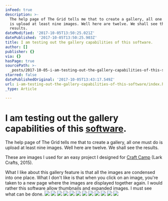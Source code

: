 ```yaml
---
inFeed: true
description: >-
  The help page of The Grid tells me that to create a gallery, all one must do
  is upload at least nine images. Well here are twelve. We shall see the
  results.
dateModified: '2017-10-05T13:50:25.021Z'
datePublished: '2017-10-05T13:50:25.903Z'
title: I am testing out the gallery capabilities of this software.
author: []
publisher: {}
via: {}
hasPage: true
sourcePath: >-
  _posts/2017-10-05-i-am-testing-out-the-gallery-capabilities-of-this-software.md
starred: false
datePublishedOriginal: '2017-10-05T13:43:17.549Z'
url: i-am-testing-out-the-gallery-capabilities-of-this-software/index.html
_type: Article

---
```

# I am testing out the gallery capabilities of this [software][0].

The help page of The Grid tells me that to create a gallery, all one must do is upload at least nine images. Well here are twelve. We shall see the results.

These are images I used for an easy project I designed for [Craft Camp][1] (Lark Crafts, 2015).

What I like about this gallery feature is that all the images are condensed into one place. What I don't like is that when you click on an image, you're taken to a new page where the images are displayed together again. I would rather this software allow thumbnails and expanded images. I must see what can be done. ![](https://the-grid-user-content.s3-us-west-2.amazonaws.com/2166a702-e146-4484-bbbb-f5721c04bbc6.jpg)
![](https://the-grid-user-content.s3-us-west-2.amazonaws.com/09157a20-6917-4c89-8eb1-d16078202042.jpg)
![](https://the-grid-user-content.s3-us-west-2.amazonaws.com/62802537-49d2-4b21-bfc2-b296c591f816.jpg)
![](https://the-grid-user-content.s3-us-west-2.amazonaws.com/9dcc5fb2-f843-4aef-906c-115f99caca38.jpg)
![](https://the-grid-user-content.s3-us-west-2.amazonaws.com/0c58a624-76c9-40b1-9c77-4911536aa672.jpg)
![](https://the-grid-user-content.s3-us-west-2.amazonaws.com/a667937a-a06e-4921-8f3b-cf2209d49c5a.jpg)
![](https://the-grid-user-content.s3-us-west-2.amazonaws.com/666489c3-33ed-4c32-8ec0-826f899fa3ce.jpg)
![](https://the-grid-user-content.s3-us-west-2.amazonaws.com/b5a21c20-455c-4d1f-8d6f-4c9fd4edc44d.jpg)
![](https://the-grid-user-content.s3-us-west-2.amazonaws.com/2ff42fa2-f793-4d99-b51d-23cddde2c0e0.jpg)
![](https://the-grid-user-content.s3-us-west-2.amazonaws.com/241a6257-ddd7-4125-9d3f-d7427bd96858.jpg)
![](https://the-grid-user-content.s3-us-west-2.amazonaws.com/e0e6589c-e741-481b-a9a7-5e3015c2413c.jpg)
![](https://the-grid-user-content.s3-us-west-2.amazonaws.com/9d2184bc-43a0-406f-a7e8-69f6b3072cb5.jpg)

[0]: http://thegrid.io/
[1]: https://www.amazon.com/Craft-Camp-Over-Projects-Kids/dp/1454709006/ref=sr_1_1?ie=UTF8&qid=1507210887&sr=8-1&keywords=lark+books+craft+camp
